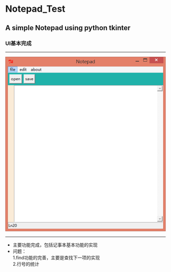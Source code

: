 # Notepad_Test
## A simple Notepad using python tkinter
### UI基本完成
***

![UI](https://github.com/Godning/Notepad_Test/blob/master/UI.png)

***
* 主要功能完成，包括记事本基本功能的实现
* 问题：
  <br>1.find功能的完善，主要是查找下一项的实现
  <br>2.行号的统计<br>
